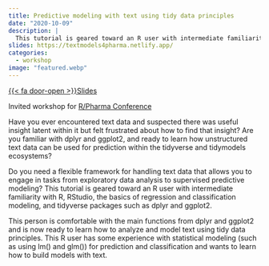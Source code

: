 ```yaml
---
title: Predictive modeling with text using tidy data principles
date: "2020-10-09"
description: |
  This tutorial is geared toward an R user with intermediate familiarity with R, RStudio, the basics of regression and classification modeling, and tidyverse packages such as dplyr and ggplot2. 
slides: https://textmodels4pharma.netlify.app/
categories:
  - workshop
image: "featured.webp"
---
```






<a href="https://textmodels4pharma.netlify.app/" class="listing-slides btn-links">{{< fa door-open >}}Slides<a>
      
Invited workshop for [R/Pharma Conference](https://rinpharma.com/)

Have you ever encountered text data and suspected there was useful insight latent within it but felt frustrated about how to find that insight? Are you familiar with dplyr and ggplot2, and ready to learn how unstructured text data can be used for prediction within the tidyverse and tidymodels ecosystems? 

Do you need a flexible framework for handling text data that allows you to engage in tasks from exploratory data analysis to supervised predictive modeling? This tutorial is geared toward an R user with intermediate familiarity with R, RStudio, the basics of regression and classification modeling, and tidyverse packages such as dplyr and ggplot2. 

This person is comfortable with the main functions from dplyr and ggplot2 and is now ready to learn how to analyze and model text using tidy data principles. This R user has some experience with statistical modeling (such as using lm() and glm()) for prediction and classification and wants to learn how to build models with text.
